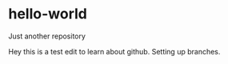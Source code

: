 # hello-world
Just another repository

Hey this is a test edit to learn about github. Setting up branches.
